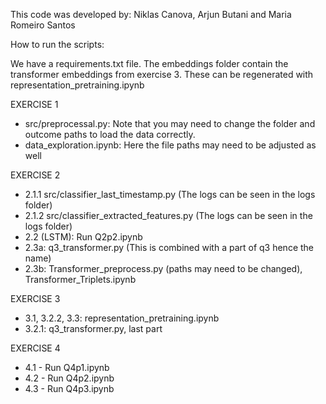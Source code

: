 This code was developed by: Niklas Canova, Arjun Butani and Maria Romeiro Santos

How to run the scripts:

We have a requirements.txt file. The embeddings folder contain the transformer embeddings from exercise 3. These can be regenerated with representation_pretraining.ipynb 

EXERCISE 1
- src/preprocessal.py: Note that you may need to change the folder and outcome paths to load the data correctly.
- data_exploration.ipynb: Here the file paths may need to be adjusted as well

EXERCISE 2
- 2.1.1 src/classifier_last_timestamp.py (The logs can be seen in the logs folder)
- 2.1.2 src/classifier_extracted_features.py (The logs can be seen in the logs folder)
- 2.2 (LSTM): Run Q2p2.ipynb
- 2.3a: q3_transformer.py (This is combined with a part of q3 hence the name)
- 2.3b: Transformer_preprocess.py (paths may need to be changed), Transformer_Triplets.ipynb

EXERCISE 3
- 3.1, 3.2.2, 3.3: representation_pretraining.ipynb
- 3.2.1: q3_transformer.py, last part 

EXERCISE 4

- 4.1 - Run Q4p1.ipynb
- 4.2 - Run Q4p2.ipynb
- 4.3 - Run Q4p3.ipynb
